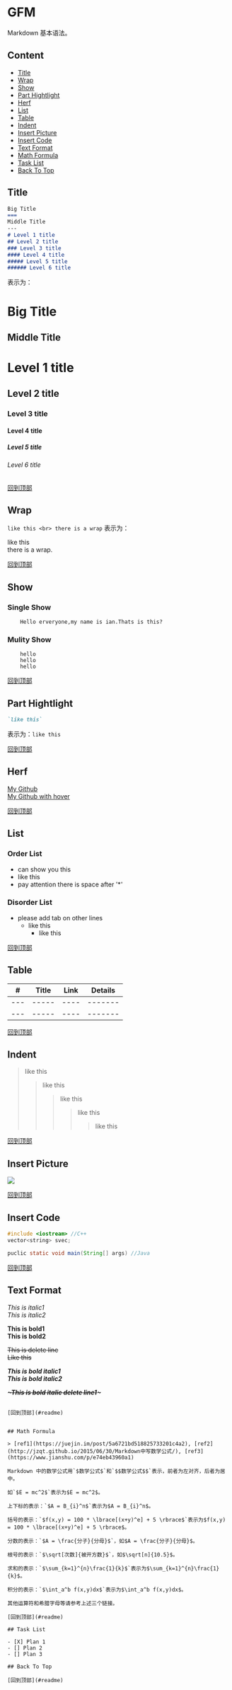 # GFM

Markdown 基本语法。

## Content

- [Title](#title)
- [Wrap](#wrap)
- [Show](#show)
- [Part Hightlight](#part-hightlight)
- [Herf](#herf)
- [List](#list)
- [Table](#table)
- [Indent](#indent)
- [Insert Picture](#insert-picture)
- [Insert Code](#insert-code)
- [Text Format](#text-format)
- [Math Formula](#math-formula)
- [Task List](#task-list)
- [Back To Top](#back-to-top)


## Title

```Markdown
Big Title
===
Middle Title
---
# Level 1 title
## Level 2 title
### Level 3 title
#### Level 4 title
##### Level 5 title
###### Level 6 title
```
表示为：

Big Title
===
Middle Title
---
# Level 1 title
## Level 2 title
### Level 3 title
#### Level 4 title
##### Level 5 title
###### Level 6 title

[回到顶部](#readme)


## Wrap

`like this <br> there is a wrap` 表示为：

like this <br> there is a wrap.

[回到顶部](#readme)

## Show

### Single Show

        Hello erveryone,my name is ian.Thats is this?

### Mulity Show

        hello
        hello
        hello

[回到顶部](#readme)

## Part Hightlight
```Markdown
`like this`
```
表示为：`like this`

[回到顶部](#readme)

## Herf

[My Github](https://github.com/i0Ek3) <br>
[My Github with hover](https://github.com/i0Ek3 "悬停显示") <br>

[回到顶部](#readme)


## List

### Order List

* can show you this
* like this
* pay attention there is space after '*'

### Disorder List

* please add tab on other lines
    * like this
        * like this

[回到顶部](#readme)

## Table

| # | Title | Link | Details |
|---| ----- | ---- | ------- |
|---| ----- | ---- | ------- |
|---| ----- | ---- | ------- |

[回到顶部](#readme)

## Indent

>like this
>>like this
>>>like this
>>>>like this
>>>>>like this

[回到顶部](#readme)

## Insert Picture

![](https://avatars1.githubusercontent.com/u/9475646?s=96&v=4)

[回到顶部](#readme)

## Insert Code

```C++
#include <iostream> //C++
vector<string> svec;
```

```Java
puclic static void main(String[] args) //Java
```

[回到顶部](#readme)


## Text Format

*This is italic1*<br>
_This is italic2_<br>

**This is bold1**<br>
**This is bold2**<br>

~~This is delete line~~<br>
~~Like this~~<br>

***This is bold italic1***<br>
___This is bold italic2___<br>

***~~~This is bold italic delete line1~~~*** <br>
~~~***This is bold italic delete line2***~~~ <br>

[回到顶部](#readme)


## Math Formula

> [ref1](https://juejin.im/post/5a6721bd518825733201c4a2), [ref2](http://jzqt.github.io/2015/06/30/Markdown中写数学公式/), [ref3](https://www.jianshu.com/p/e74eb43960a1)

Markdown 中的数学公式用`$数学公式$`和`$$数学公式$$`表示，前者为左对齐，后者为居中。

如`$E = mc^2$`表示为$E = mc^2$。

上下标的表示：`$A = B_{i}^n$`表示为$A = B_{i}^n$。

括号的表示：`$f(x,y) = 100 * \lbrace[(x+y)^e] + 5 \rbrace$`表示为$f(x,y) = 100 * \lbrace[(x+y)^e] + 5 \rbrace$。

分数的表示：`$A = \frac{分子}{分母}$`，如$A = \frac{分子}{分母}$。

根号的表示：`$\sqrt[次数]{被开方数}$`，如$\sqrt[n]{10.5}$。

求和的表示：`$\sum_{k=1}^{n}\frac{1}{k}$`表示为$\sum_{k=1}^{n}\frac{1}{k}$。

积分的表示：`$\int_a^b f(x,y)dx$`表示为$\int_a^b f(x,y)dx$。

其他运算符和希腊字母等请参考上述三个链接。

[回到顶部](#readme)

## Task List

- [X] Plan 1
- [] Plan 2
- [] Plan 3

## Back To Top

[回到顶部](#readme)

